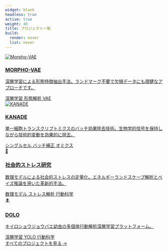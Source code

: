 ```yaml
---
widget: blank
headless: true
active: true
weight: 40
title: プロジェクト一覧
build:
  render: never
  list: never
---
```


<div id="projects"></div>

<div class="home-project-gallery">

<a class="home-project-item" href='{{< relref "project/_index.md" >}}#morphovae'>
  <div class="home-project-image">
    <img src="/images/projects/morpho-vae.jpg" alt="Morpho-VAE">
  </div>
  <div class="home-project-content">
    <h3>MORPHO-VAE</h3>
    <p>深層学習による形態特徴抽出手法。ランドマーク不要で欠損データにも頑健なアプローチです。</p>
    <div class="project-tags">
      <span class="tag">深層学習</span>
      <span class="tag">形態解析</span>
      <span class="tag">VAE</span>
    </div>
  </div>
</a>

<a class="home-project-item" href='{{< relref "project/_index.md" >}}#kanade'>
  <div class="home-project-image">
    <img src="/images/projects/kanade.png" alt="KANADE">
  </div>
  <div class="home-project-content">
    <h3>KANADE</h3>
    <p>単一細胞トランスクリプトミクスのバッチ効果除去技術。生物学的信号を保持しながら技術的変動を効果的に除去。</p>
    <div class="project-tags">
      <span class="tag">シングルセル</span>
      <span class="tag">バッチ補正</span>
      <span class="tag">オミクス</span>
    </div>
  </div>
</a>

<a class="home-project-item" href='{{< relref "project/_index.md" >}}#stress'>
  <div class="home-project-image">
    <div class="placeholder-image">
      <div class="icon">🧠</div>
    </div>
  </div>
  <div class="home-project-content">
    <h3>社会的ストレス研究</h3>
    <p>数理モデルによる社会的ストレスの定量化。エネルギーランドスケープ解析とベイズ推論を用いた革新的手法。</p>
    <div class="project-tags">
      <span class="tag">数理モデル</span>
      <span class="tag">ストレス解析</span>
      <span class="tag">行動科学</span>
    </div>
  </div>
</a>

<a class="home-project-item" href='{{< relref "project/_index.md" >}}#dolo'>
  <div class="home-project-image">
    <div class="placeholder-image">
      <div class="icon">🪰</div>
    </div>
  </div>
  <div class="home-project-content">
    <h3>DOLO</h3>
    <p>キイロショウジョウバエ幼虫の多個体行動解析深層学習プラットフォーム。</p>
    <div class="project-tags">
      <span class="tag">深層学習</span>
      <span class="tag">YOLO</span>
      <span class="tag">行動科学</span>
    </div>
  </div>
</a>

</div>

<div class="view-all-projects">
  <a href='{{< relref "project/_index.md" >}}'>すべてのプロジェクトを見る →</a>
</div>